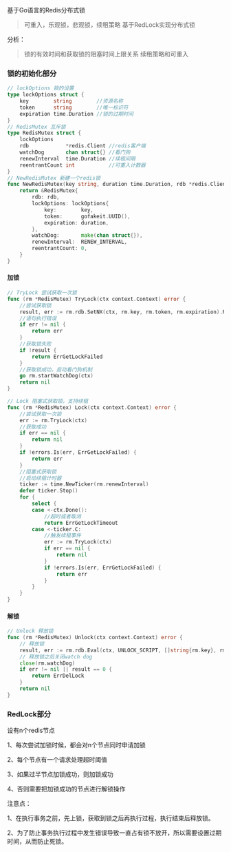基于Go语言的Redis分布式锁
> 可重入，乐观锁，悲观锁，续租策略
> 基于RedLock实现分布式锁

分析：
> 锁的有效时间和获取锁的阻塞时间上限关系
> 续租策略和可重入

### 锁的初始化部分
```go
// lockOptions 锁的设置
type lockOptions struct {
    key        string        //资源名称
    token      string        //唯一标识符
    expiration time.Duration //锁的过期时间
}
// RedisMutex 互斥锁
type RedisMutex struct {
    lockOptions
    rdb            *redis.Client //redis客户端
    watchDog       chan struct{} //看门狗
    renewInterval  time.Duration //续租间隔
    reentrantCount int           //可重入计数器
}
// NewRedisMutex 新建一个redis锁
func NewRedisMutex(key string, duration time.Duration, rdb *redis.Client) *RedisMutex {
	return &RedisMutex{
		rdb: rdb,
		lockOptions: lockOptions{
			key:        key,
			token:      gofakeit.UUID(),
			expiration: duration,
		},
		watchDog:       make(chan struct{}),
		renewInterval:  RENEW_INTERVAL,
		reentrantCount: 0,
	}
}
```

#### 加锁
```go
// TryLock 尝试获取一次锁
func (rm *RedisMutex) TryLock(ctx context.Context) error {
	//尝试获取锁
	result, err := rm.rdb.SetNX(ctx, rm.key, rm.token, rm.expiration).Result()
	//语句执行错误
	if err != nil {
		return err
	}
	//获取锁失败
	if !result {
		return ErrGetLockFailed
	}
	//获取锁成功，启动看门狗机制
	go rm.startWatchDog(ctx)
	return nil
}
```
```go
// Lock 阻塞式获取锁，支持续租
func (rm *RedisMutex) Lock(ctx context.Context) error {
	//尝试获取一次锁
	err := rm.TryLock(ctx)
	//获取成功
	if err == nil {
		return nil
	}
	if !errors.Is(err, ErrGetLockFailed) {
		return err
	}
	//阻塞式获取锁
	//启动续租计时器
	ticker := time.NewTicker(rm.renewInterval)
	defer ticker.Stop()
	for {
		select {
		case <-ctx.Done():
			//超时或者取消
			return ErrGetLockTimeout
		case <-ticker.C:
			//触发续租事件
			err := rm.TryLock(ctx)
			if err == nil {
				return nil
			}
			if !errors.Is(err, ErrGetLockFailed) {
				return err
			}
		}
	}
}
```

#### 解锁
```go
// Unlock 释放锁
func (rm *RedisMutex) Unlock(ctx context.Context) error {
	// 释放锁
	result, err := rm.rdb.Eval(ctx, UNLOCK_SCRIPT, []string{rm.key}, rm.token).Result()
	// 释放锁之后关闭watch dog
	close(rm.watchDog)
	if err != nil || result == 0 {
		return ErrDelLock
	}
	return nil
}
```

### RedLock部分

设有n个redis节点

1、每次尝试加锁时候，都会对n个节点同时申请加锁

2、每个节点有一个请求处理超时阈值

3、如果过半节点加锁成功，则加锁成功

4、否则需要把加锁成功的节点进行解锁操作


注意点：

1、在执行事务之前，先上锁，获取到锁之后再执行过程，执行结束后释放锁。

2、为了防止事务执行过程中发生错误导致一直占有锁不放开，所以需要设置过期时间，从而防止死锁。